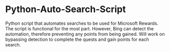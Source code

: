 # Python-Auto-Search-Script
Python script that automates searches to be used for Microsoft Rewards.
The script is functional for the most part. However, Bing can detect the automation, therefore preventing any points from being gained. Will work on bypassing detection to complete the quests and gain points for each search.
